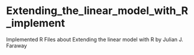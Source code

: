 # Extending_the_linear_model_with_R_implement
Implemented R Files about Extending the linear model with R by Julian J. Faraway
